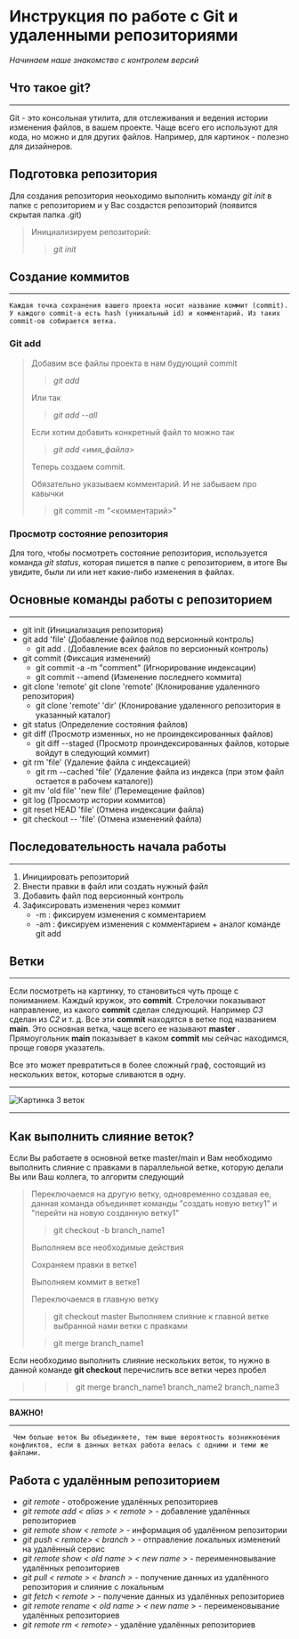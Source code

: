# Инструкция по работе с Git и удаленными репозиториями

*Начинаем наше знакомство с контролем версий*

## Что такое git?
***

Git - это консольная утилита, для отслеживания и ведения истории изменения файлов, в вашем проекте. Чаще всего его используют для кода, но можно и для других файлов. Например, для картинок - полезно для дизайнеров.

## Подготовка репозитория

Для создания репозитория неоьходимо выполнить команду *git init* в папке с репозиторием и у Вас создастся репозиторий (появится скрытая папка .git)
>
> Инициализируем репозиторий:
>> 
>> *git init*
>

## Создание коммитов
***


    Каждая точка сохранения вашего проекта носит название коммит (commit). У каждого commit-a есть hash (уникальный id) и комментарий. Из таких commit-ов собирается ветка.

### Git add


> Добавим все файлы проекта в нам будующий commit 
>> *git add* 
> 
> Или так
> 
>>  *git add --all*
> 
> Если хотим добавить конкретный файл то можно так
> > *git add <имя_файла>*
> 
> Теперь создаем commit.
> 
> Обязательно указываем комментарий. И не забываем про кавычки
> > git commit -m "<комментарий>"

### Просмотр состояние репозитория

Для того, чтобы посмотреть состояние репозитория, используется команда *git status*, которая пишется в папке с репозиторием, в итоге Вы увидите, были ли или нет какие-либо изменения в файлах.

## Основные команды работы с репозиторием
***
* git init (Инициализация репозитория)
* git add 'file' (Добавление файлов под версионный контроль)
  * git add . (Добавление всех файлов по версионный контроль)
* git commit (Фиксация изменений)
  * git commit -a -m "comment" (Игнорирование индексации)
  * git commit --amend (Изменение последнего коммита)
* git clone 'remote'
git clone 'remote' (Клонирование удаленного репозитория)
  * git clone 'remote' 'dir' (Клонирование удаленного репозитория в указанный каталог)
* git status (Определение состояния файлов)
* git diff (Просмотр изменных, но не проиндексированных файлов)
  * git diff --staged (Просмотр проиндексированных файлов, которые войдут в следующий коммит)
* git rm 'file' (Удаление файла с индексацией)
  * git rm --cached 'file' (Удаление файла из индекса (при этом файл остается в рабочем каталоге))
* git mv 'old file' 'new file' (Перемещение файлов)
* git log (Просмотр истории коммитов)
* git reset HEAD 'file' (Отмена индексации файла)
* git checkout -- 'file' (Отмена изменений файла)

## Последовательность начала работы
***
1. Инициировать репозиторий
2. Внести правки в файл или создать нужный файл
3. Добавить файл под версионный контроль
4. Зафиксировать изменения через коммит
   * -m : фиксируем изменения с комментарием
   * -am : фиксируем изменения с комментарием + аналог команде git add


## Ветки
***
Если посмотреть на картинку, то становиться чуть проще с пониманием. Каждый кружок, это **commit**. Стрелочки показывают направление, из какого **commit** сделан следующий. Например *C3* сделан из *С2* и т. д. Все эти **commit** находятся в ветке под названием **main**. Это основная ветка, чаще всего ее называют **master** . Прямоугольник **main** показывает в каком **commit** мы сейчас находимся, проще говоря указатель.

Все это может превратиться в более сложный граф, состоящий из нескольких веток, которые сливаются в одну.

***
![Картинка 3 веток](https://gauge.agency/wp-content/uploads/2016/10/workflow-illustration-1024x341.png "Картинка 3 веток")
***
## Как выполнить слияние веток?

Если Вы работаете в основной ветке master/main и Вам необходимо выполнить слияние с правками в параллельной ветке, которую делали Вы или Ваш коллега, то алгоритм следующий

> Переключаемся на другую ветку, одновременно создавая ее, данная команда объединяет команды "создать новую ветку1" и "перейти на новую созданную ветку1"
>> git checkout -b branch_name1
> 
> Выполняем все необходимые действия
> 
> Сохраняем правки в ветке1
> 
> Выполняем коммит в ветке1
> 
> Переключаемся в главную ветку
> 
>> git checkout master
> Выполняем слияние к главной ветке выбранной нами ветки с правками
> 
>> git merge branch_name1

Если необходимо выполнить слияние нескольких веток, то нужно в данной команде **git checkout** перечислить все ветки через пробел
> >> git merge branch_name1 branch_name2 branch_name3
***
**ВАЖНО!**
***
     Чем больше веток Вы объединяете, тем выше вероятность возникновения конфликтов, если в данных ветках работа велась с одними и теми же файлами.

## Работа с удалённым репозиторием
* *git remote* - отоброжение удалённых репозиториев
* *git remote add < alias > < remote >* - добавление удалённых репозиториев
* *git remote show < remote >* - информация об удалённом репозитории
* *git push < remote> < branch >* - отправление локальных изменений на удалённый сервис
* *git remote show < old name > < new name >* - переименновывание удалённых репозиториев
* *git pull < remote > < branch >* - получение данных из удалённого репозитория и слияние с локальным
* *git fetch < remote >* - получение данных из удалённых репозиториев
* *git remote rename < old name > < new name >* - переименовывание удалённых репозиториев
* *git remote rm < remote>* - удалёние удалённых репозиториев